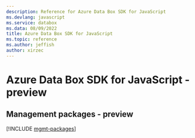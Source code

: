 ```yaml
---
description: Reference for Azure Data Box SDK for JavaScript
ms.devlang: javascript
ms.service: databox
ms.data: 08/09/2022
title: Azure Data Box SDK for JavaScript
ms.topic: reference
ms.author: jeffish
author: xirzec
---
```

# Azure Data Box SDK for JavaScript - preview

## Management packages - preview
[!INCLUDE [mgmt-packages](data-box-mgmt-index.md)]